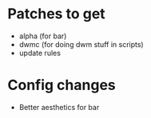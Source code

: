 # Patches to get
- alpha (for bar)
- dwmc (for doing dwm stuff in scripts)
- update rules

# Config changes
- Better aesthetics for bar
